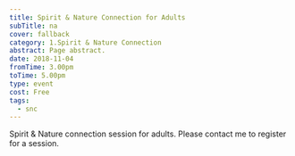 ```yaml
---
title: Spirit & Nature Connection for Adults
subTitle: na
cover: fallback
category: 1.Spirit & Nature Connection
abstract: Page abstract.
date: 2018-11-04
fromTime: 3.00pm
toTime: 5.00pm
type: event
cost: Free
tags:
  - snc
---
```


Spirit & Nature connection session for adults. Please contact me to register for a session.

